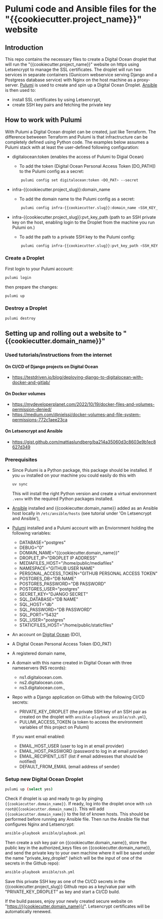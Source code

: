 # Pulumi code and Ansible files for the "{{cookiecutter.project_name}}" website

## Introduction

This repo contains the necessary files to create a Digital Ocean droplet that will run the "{{cookiecutter.project_name}}" website on https using Letsencrypt to manage the SSL certificates. The droplet will run two services in separate containers (Gunicorn webservice serving Django and a Postgress database service) with Nginx on the host machine as a proxy-server.
[Pulumi](https://www.pulumi.com/) is used to create and spin up a Digital Ocean Droplet. [Ansible](https://ansible.readthedocs.io/) is then used to:

- install SSL certificates by using Letsencrypt,
- create SSH key pairs and fetching the private key

## How to work with Pulumi

With Pulumi a Digital Ocean droplet can be created, just like Terraform. The difference betweeen Terraform  and Pulumi is that infractructure can be completely defined using Python code. The examples below assumes a Pulumi stack with at least the user-defined following configuration:

- digitalocean:token (enables the access of Pulumi to Digial Ocean)
  - To add the token (Digital Ocean Personal Access Token [DO_PATH]) to the Pulumi config as a secret:

  ```bash
      pulumi config set digitalocean:token <DO_PAT> --secret
  ```

- infra-{{cookiecutter.project_slug}}:domain_name
  - To add the domain name to the Pulumi config as a secret:

  ```bash
      pulumi config infra-{{cookiecutter.slug}}:domain_name <SSH_KEY_NAME>
  ```

- infra-{{cookiecutter.project_slug}}:pvt_key_path (path to an SSH private key on the host, enabling login to the Droplet from the machine you run Pulumi on.)
  - To add the path to a private SSH key to the Pulumi config:

  ```bash
      pulumi config infra-{{cookiecutter.slug}}:pvt_key_path <SSH_KEY_PATH>
  ```

### Create a Droplet

First login to your Pulumi account:

```bash
pulumi login
```

then prepare the changes:

```bash
pulumi up
```

### Destroy a Droplet

```bash
pulumi destroy
```

## Setting up and rolling out a website to "{{cookiecutter.domain_name}}"

### Used tutorials/instructions from the internet

#### On CI/CD of Django projects on Digital Ocean

- <https://testdriven.io/blog/deploying-django-to-digitalocean-with-docker-and-gitlab/>

#### On Docker volumes

- <https://mydeveloperplanet.com/2022/10/19/docker-files-and-volumes-permission-denied/>
- <https://medium.com/@nielssj/docker-volumes-and-file-system-permissions-772c1aee23ca>

#### On Letsencrypt and Ansible

- <https://gist.github.com/mattiaslundberg/ba214a35060d3c8603e9b1ec8627d349>

### Prerequisites

- Since Pulumi is a Python package, this package should be installed. If you `uv` installed on your machine you could easily do this with

  ```bash
  uv sync
  ```

  This will install the right Python version and create a virtual environment `.venv` with the required Python packages installed.

- [Ansible](https://ansible.readthedocs.io/) installed and {{cookiecutter.domain_name}} added as an Ansible host locally in `/etc/ansible/hosts` (see tutorial under 'On Letsencrypt and Ansible'),
- [Pulumi](https://www.pulumi.com/) installed and a Pulumi account with an Enviornment holding the following variables:
  - DATABASE="postgres"
  - DEBUG="0"
  - DOMAIN_NAME="{{cookiecutter.domain_name}}"
  - DROPLET_IP="DROPLET IP ADDRESS"
  - MEDIAFILES_HOST="/home/public/mediafiles"
  - NAMESPACE="GITHUB USER NAME"
  - PERSONAL_ACCESS_TOKEN="GITHUB PERSONAL ACCESS TOKEN"
  - POSTGRES_DB="DB NAME"
  - POSTGRES_PASSWORD="DB PASSWORD"
  - POSTGRES_USER="postgres"
  - SECRET_KEY="DJANGO SECRET"
  - SQL_DATABASE="DB NAME"
  - SQL_HOST="db"
  - SQL_PASSWORD="DB PASSWORD"
  - SQL_PORT="5432"
  - SQL_USER="postgres"
  - STATICFILES_HOST="/home/public/staticfiles"
- An account on [Digital Ocean](<https://www.digitalocean.com/>) (DO),
- A Digital Ocean Personal Access Token (DO_PAT)
- A registered domain name,
- A domain with this name created in Digital Ocean with three nameservers (NS records):
  - ns1.digitalocean.com.
  - ns2.digitalocean.com.
  - ns3.digitalocean.com.,

- Repo with a Django application on Github with the following CI/CD secrets:
  - PRIVATE_KEY_DROPLET (the private SSH key of an SSH pair as created on the droplet with `ansible-playbook ansible/ssh.yml`),
  - PULUMI_ACCESS_TOKEN (a token to access the environment variables of this project on Pulumi)

  If you want email enabled:
  - EMAIL_HOST_USER (user to log in at email provider)
  - EMAIL_HOST_PASSWORD (password to log in at email provider)
  - EMAIL_RECIPIENT_LIST (list if email addresses that should be notified)
  - DEFAULT_FROM_EMAIL (email address of sender)

### Setup new Digital Ocean Droplet

```bash
pulumi up (select yes)
```

Check if droplet is up and ready to go by pinging `{{cookiecutter.domain_name}}`. If ready, log into the droplet once with `ssh root@{{cookiecutter.domain_name}}`. This will add `{{cookiecutter.domain_name}}` to the list of known hosts. This should be performed before running any Ansible file. Then run the Ansible file that configures Nginx and Letsencrypt:

```bash
ansible-playbook ansible/playbook.yml
```

Then create a ssh key pair on {{cookiecutter.domain_name}}, store the public key in the authorized_keys files on {{cookiecutter.domain_name}}, and send the private key to your own machine where it will be saved under the name "private_key_droplet" (which will be the input of one of the secrets in the Github repo):

```bash
ansible-playbook ansible/ssh.yml
```

Save this private SSH key as one of the CI/CD secrets in the {{cookiecutter.project_slug}} Github repo as a key/value pair with "PRIVATE_KEY_DROPLET" as key and start a CI/CD build.

If the build passes, enjoy your newly created secure website on "<https://{{cookiecutter.domain_name}}/>". Letsencrypt certificates will be automatically renewed.
